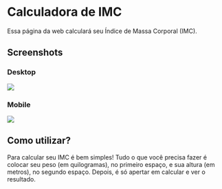 # Calculadora de IMC
Essa página da web calculará seu Índice de Massa Corporal (IMC).

##  Screenshots

### Desktop
![](https://i.imgur.com/7Gzkp48.jpg)

### Mobile
![](https://i.imgur.com/VRkjmTF.png)  

## Como utilizar?
Para calcular seu IMC é bem simples! Tudo o que você precisa fazer é colocar seu peso (em quilogramas), no primeiro espaço, e sua altura (em metros), no segundo espaço. Depois, é só apertar em calcular e ver o resultado.
